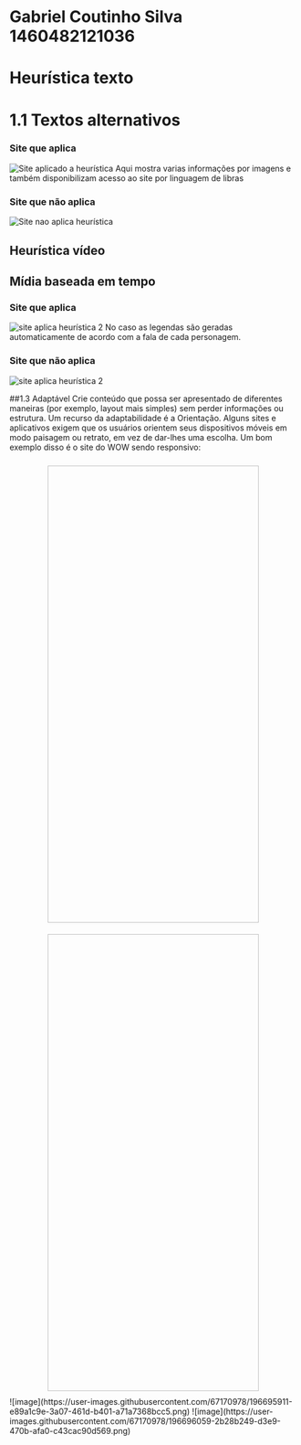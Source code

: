 # Gabriel Coutinho Silva 1460482121036

# Heurística texto
# 1.1 Textos alternativos
### Site que aplica
![Site aplicado a heurística](https://user-images.githubusercontent.com/67170978/186432549-dc6bdebd-2282-4ed7-a04d-9a1a0a9aaf48.jpeg)
Aqui mostra varias informações por imagens e também disponibilizam acesso ao site por linguagem de libras

### Site que não aplica
![Site nao aplica heurística](https://user-images.githubusercontent.com/67170978/186432825-16d286d4-0f79-4c82-b27b-ebf8f3433c13.jpeg)

## Heurística vídeo 
## Mídia baseada em tempo

### Site que aplica
![site aplica heurística 2](https://user-images.githubusercontent.com/67170978/186433569-add5c895-a046-4d56-924a-fc5d0b42eeb0.jpeg)
No caso as legendas são geradas automaticamente de acordo com a fala de cada personagem.

### Site que não aplica
![site aplica heurística 2](https://user-images.githubusercontent.com/88495476/187679480-f6636966-27f7-4b66-ab2a-e9c2d67362f5.png)

##1.3 Adaptável
Crie conteúdo que possa ser apresentado de diferentes maneiras (por exemplo, layout mais simples) sem perder informações ou estrutura. Um recurso da adaptabilidade é a Orientação. Alguns sites e aplicativos exigem que os usuários orientem seus dispositivos móveis em modo paisagem ou retrato, em vez de dar-lhes uma escolha.
Um bom exemplo disso é o site do WOW sendo responsivo:
<section align="center">
<img src:"IHC/img/WowPc.jpeg" style="vertical-align:top; align:center; display:inline-flex; padding: 10px; width:370px; height:800px;"/>
<img src"IHC/img/WowCell.jpeg" style="vertical-align:top; align:center; display:inline-flex; padding: 10px; width:370px; height:800px;"/>
</section>
![image](https://user-images.githubusercontent.com/67170978/196695911-e89a1c9e-3a07-461d-b401-a71a7368bcc5.png)
![image](https://user-images.githubusercontent.com/67170978/196696059-2b28b249-d3e9-470b-afa0-c43cac90d569.png)
